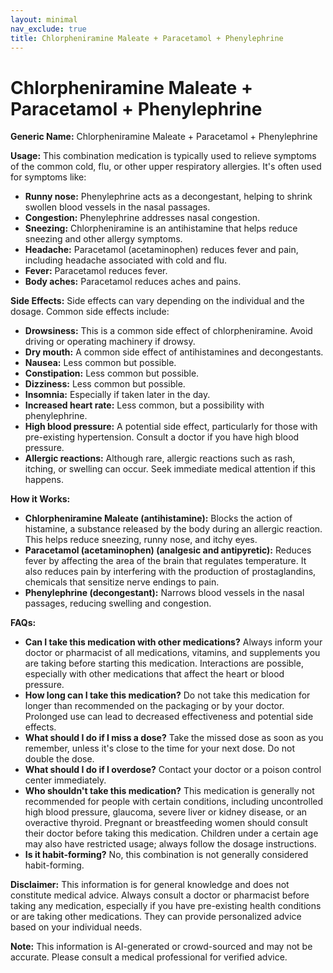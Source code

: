 ```yaml
---
layout: minimal
nav_exclude: true
title: Chlorpheniramine Maleate + Paracetamol + Phenylephrine
---
```


# Chlorpheniramine Maleate + Paracetamol + Phenylephrine

**Generic Name:** Chlorpheniramine Maleate + Paracetamol + Phenylephrine

**Usage:** This combination medication is typically used to relieve symptoms of the common cold, flu, or other upper respiratory allergies.  It's often used for symptoms like:

* **Runny nose:** Phenylephrine acts as a decongestant, helping to shrink swollen blood vessels in the nasal passages.
* **Congestion:**  Phenylephrine addresses nasal congestion.
* **Sneezing:** Chlorpheniramine is an antihistamine that helps reduce sneezing and other allergy symptoms.
* **Headache:** Paracetamol (acetaminophen) reduces fever and pain, including headache associated with cold and flu.
* **Fever:** Paracetamol reduces fever.
* **Body aches:** Paracetamol reduces aches and pains.


**Side Effects:**  Side effects can vary depending on the individual and the dosage.  Common side effects include:

* **Drowsiness:** This is a common side effect of chlorpheniramine.  Avoid driving or operating machinery if drowsy.
* **Dry mouth:**  A common side effect of antihistamines and decongestants.
* **Nausea:** Less common but possible.
* **Constipation:**  Less common but possible.
* **Dizziness:**  Less common but possible.
* **Insomnia:**  Especially if taken later in the day.
* **Increased heart rate:**  Less common, but a possibility with phenylephrine.
* **High blood pressure:**  A potential side effect, particularly for those with pre-existing hypertension.  Consult a doctor if you have high blood pressure.
* **Allergic reactions:**  Although rare, allergic reactions such as rash, itching, or swelling can occur.  Seek immediate medical attention if this happens.


**How it Works:**

* **Chlorpheniramine Maleate (antihistamine):** Blocks the action of histamine, a substance released by the body during an allergic reaction. This helps reduce sneezing, runny nose, and itchy eyes.
* **Paracetamol (acetaminophen) (analgesic and antipyretic):** Reduces fever by affecting the area of the brain that regulates temperature. It also reduces pain by interfering with the production of prostaglandins, chemicals that sensitize nerve endings to pain.
* **Phenylephrine (decongestant):** Narrows blood vessels in the nasal passages, reducing swelling and congestion.


**FAQs:**

* **Can I take this medication with other medications?**  Always inform your doctor or pharmacist of all medications, vitamins, and supplements you are taking before starting this medication.  Interactions are possible, especially with other medications that affect the heart or blood pressure.
* **How long can I take this medication?**  Do not take this medication for longer than recommended on the packaging or by your doctor.  Prolonged use can lead to decreased effectiveness and potential side effects.
* **What should I do if I miss a dose?**  Take the missed dose as soon as you remember, unless it's close to the time for your next dose.  Do not double the dose.
* **What should I do if I overdose?**  Contact your doctor or a poison control center immediately.
* **Who shouldn't take this medication?**  This medication is generally not recommended for people with certain conditions, including uncontrolled high blood pressure, glaucoma, severe liver or kidney disease, or an overactive thyroid.  Pregnant or breastfeeding women should consult their doctor before taking this medication.  Children under a certain age may also have restricted usage; always follow the dosage instructions.
* **Is it habit-forming?** No, this combination is not generally considered habit-forming.

**Disclaimer:** This information is for general knowledge and does not constitute medical advice. Always consult a doctor or pharmacist before taking any medication, especially if you have pre-existing health conditions or are taking other medications.  They can provide personalized advice based on your individual needs.


**Note:** This information is AI-generated or crowd-sourced and may not be accurate. Please consult a medical professional for verified advice.